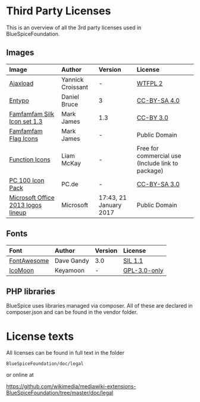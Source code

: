 Third Party Licenses
====================
This is an overview of all the 3rd party licenses used in BlueSpiceFoundation.

Images
------

| Image | Author | Version | License |
|:--------|:-------|:--------|:-------|
| [Ajaxload](http://www.ajaxload.info/) | Yannick Croissant | - | [WTFPL 2](http://www.wtfpl.net/about/) |
| [Entypo](http://www.entypo.com/faq.php) | Daniel Bruce | 3 | [CC-BY-SA 4.0](https://creativecommons.org/licenses/by-sa/4.0/) |
| [Famfamfam Silk Icon set 1.3](http://www.famfamfam.com/lab/icons/silk/) | Mark James | 1.3 | [CC-BY 3.0](https://creativecommons.org/licenses/by/3.0/) |
| [Famfamfam Flag Icons](http://www.famfamfam.com/lab/icons/flags/) | Mark James | - | Public Domain |
| [Function Icons](http://www.wefunction.com) | Liam McKay | - | Free for commercial use (Include link to package) |
| [PC 100 Icon Pack](http://pc.de/) | PC.de | - | [CC-BY-SA 3.0](https://creativecommons.org/licenses/by-sa/3.0/) |
| [Microsoft Office 2013 logos lineup](https://commons.wikimedia.org/wiki/File:Microsoft_Office_2013_logos_lineup.svg) | Microsoft | 17:43, 21 January 2017 | Public Domain |

Fonts
-----

| Font | Author | Version | License |
|:--------|:-------|:--------|:-------|
| [FontAwesome](http://fontawesome.io) | Dave Gandy | 3.0 | [SIL 1.1](http://fontawesome.io/license) |
| [IcoMoon](https://icomoon.io/#icons-icomoon) | Keyamoon | - | [GPL-3.0-only](https://www.gnu.org/licenses/gpl-3.0.txt) |

PHP libraries
-------------

BlueSpice uses libraries managed via composer. All of these are declared in composer.json and can be found in the vendor folder.

License texts
=============
All licenses can be found in full text in the folder

```BlueSpiceFoundation/doc/legal```

or online at

https://github.com/wikimedia/mediawiki-extensions-BlueSpiceFoundation/tree/master/doc/legal
